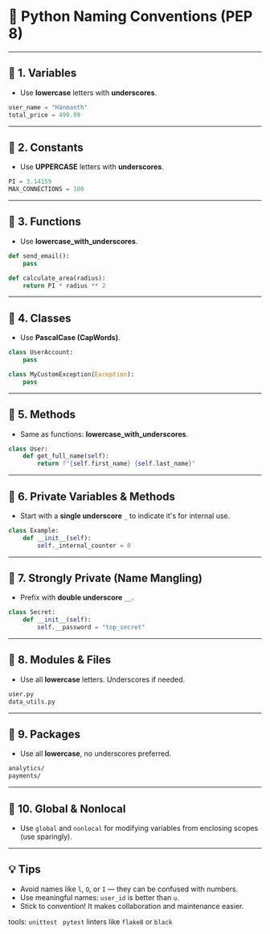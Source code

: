 
# 🐍 Python Naming Conventions (PEP 8)

---

## 🔸 1. Variables
- Use **lowercase** letters with **underscores**.
```python
user_name = "Hanmanth"
total_price = 499.99
```

---

## 🔸 2. Constants
- Use **UPPERCASE** letters with **underscores**.
```python
PI = 3.14159
MAX_CONNECTIONS = 100
```

---

## 🔸 3. Functions
- Use **lowercase_with_underscores**.
```python
def send_email():
    pass

def calculate_area(radius):
    return PI * radius ** 2
```

---

## 🔸 4. Classes
- Use **PascalCase (CapWords)**.
```python
class UserAccount:
    pass

class MyCustomException(Exception):
    pass
```

---

## 🔸 5. Methods
- Same as functions: **lowercase_with_underscores**.
```python
class User:
    def get_full_name(self):
        return f"{self.first_name} {self.last_name}"
```

---

## 🔸 6. Private Variables & Methods
- Start with a **single underscore** `_` to indicate it's for internal use.
```python
class Example:
    def __init__(self):
        self._internal_counter = 0
```

---

## 🔸 7. Strongly Private (Name Mangling)
- Prefix with **double underscore** `__`.
```python
class Secret:
    def __init__(self):
        self.__password = "top_secret"
```

---

## 🔸 8. Modules & Files
- Use all **lowercase** letters. Underscores if needed.
```bash
user.py
data_utils.py
```

---

## 🔸 9. Packages
- Use all **lowercase**, no underscores preferred.
```bash
analytics/
payments/
```

---

## 🔸 10. Global & Nonlocal
- Use `global` and `nonlocal` for modifying variables from enclosing scopes (use sparingly).

---

## 💡 Tips
- Avoid names like `l`, `O`, or `I` — they can be confused with numbers.
- Use meaningful names: `user_id` is better than `u`.
- Stick to convention! It makes collaboration and maintenance easier.


tools:
`unittest `
`pytest`
linters like `flake8` or `black`